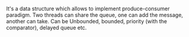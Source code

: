 It's a data structure which allows to implement produce-consumer paradigm.
Two threads can share the queue, one can add the message, another can take.
Can be Unbounded, bounded, priority (with the comparator), delayed queue etc.

